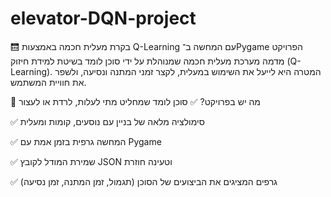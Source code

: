 # elevator-DQN-project
🛗 בקרת מעלית חכמה באמצעות Q-Learning עם המחשה ב־Pygame
הפרויקט מדמה מערכת מעלית חכמה שמנוהלת על ידי סוכן לומד בשיטת למידת חיזוק (Q-Learning).
המטרה היא לייעל את השימוש במעלית, לקצר זמני המתנה ונסיעה, ולשפר את חוויית המשתמש.

🚀 מה יש בפרויקט?
✅ סוכן לומד שמחליט מתי לעלות, לרדת או לעצור

✅ סימולציה מלאה של בניין עם נוסעים, קומות ומעלית

✅ המחשה גרפית בזמן אמת עם Pygame

✅ שמירת המודל לקובץ JSON וטעינה חוזרת

✅ גרפים המציגים את הביצועים של הסוכן (תגמול, זמן המתנה, זמן נסיעה)

